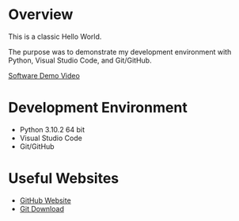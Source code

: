 # Overview

This is a classic Hello World. 

The purpose was to demonstrate my development environment with Python, Visual Studio Code, and Git/GitHub.

[Software Demo Video](http://youtube.link.goes.here)

# Development Environment

* Python 3.10.2 64 bit
* Visual Studio Code
* Git/GitHub

# Useful Websites

* [GitHub Website](https://github.com/)
* [Git Download](https://git-scm.com/downloads)